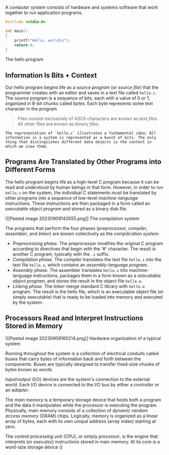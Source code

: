A *computer system* consists of hardware and systems software that work together to run application programs.

```c
#include <stdio.h>

int main()
{
    printf("Hello, world\n");
    return 0;
}
```
The hello program

## Information Is Bits + Context

Our hello program begins life as a *source program* (or *source file*) that the programmer creates with an editor and saves in a text file called `hello.c`. The source program is a sequence of bits, each with a value of 0 or 1, organized in 8-bit chunks called *bytes*. Each byte represents some text character in the program.

>Files consist exclusively of ASCII characters are known as *text files*. All other files are known as *binary files*.

```ad-important
The representation of `hello.c` illustrates a fundamental idea: All information in a system is represented as a bunch of bits. The only thing that distinguishes different data objects is the context in which we view them.
```

## Programs Are Translated by Other Programs into Different Forms

The hello program begins life as a high-level C program because it can be read and understood by human beings in that form. However, in order to run `hello.c` on the system, the individual C statements must be translated by other programs into a sequence of low-level *machine-language* instructions. These instructions are then packaged in a form called an *executable object program* and stored as a binary disk file.

![[Pasted image 20230909143555.png]]
The compilation system

The programs that perform the four phases (*preprocessor*, *compiler*, *assembler*, and *linker*) are known collectively as the *compilication system*:
- *Preprocessing phase*. The preprocessor modifies the original C program according to directives that begin with the '#' character. The result is another C program, typically with the `.i` suffix.
- *Compilation phase*. The compiler translates the text file `hello.i` into the text file `hello.s`, which contains an *assembly-language program*.
- *Assembly phase*. The assembler translates `hello.s` into machine-language instructions, packages them in a form known as a *relocatable object program*, and stores the result in the object file `hello.o`.
- *Linking phase*. The linker merge standard C library with `hello.o` program. The result is the hello file, which is an executable object file (or simply executable) that is ready to be loaded into memory and executed by the system.

## Processors Read and Interpret Instructions Stored in Memory

![[Pasted image 20230909160214.png]]
Hardware organization of a typical system

Running throughout the system is a collection of electrical conduits called *buses* that carry bytes of information back and forth between the components. Buses are typically designed to transfer fixed-size chunks of bytes known as *words*.

Input/output (I/O) devices are the system's connection to the external world. Each I/O device is connected to the I/O bus by either a *controller* or an *adapter*.

The *main memory* is a temporary storage device that holds both a program and the data it manipulates while the processor is executing the program. Physically, main memory consists of a collection of *dynamic random access memory* (DRAM) chips. Logically, memory is organized as a linear array of bytes, each with its own unique address (array index) starting at zero.

The *central processing unit* (CPU), or simply *processor*, is the engine that interprets (or *executes*) instructions stored in main memory. At its core is a word-size storage device ()
